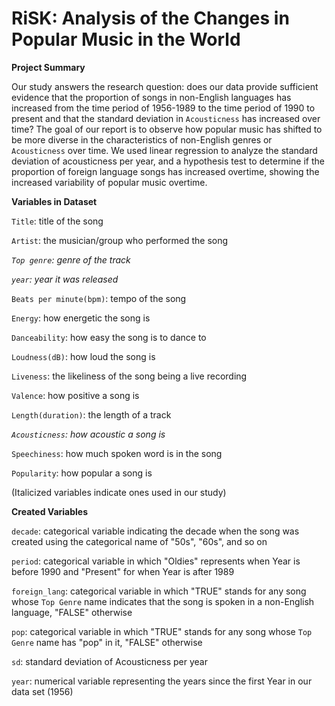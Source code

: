 
# RiSK: Analysis of the Changes in Popular Music in the World

**Project Summary**

Our study answers the research question: does our data provide sufficient evidence that the proportion of songs in non-English languages has increased from the time period of 1956-1989 to the time period of 1990 to present and that the standard deviation in `Acousticness` has increased over time? The goal of our report is to observe how popular music has shifted to be more diverse in the characteristics of non-English genres or `Acousticness` over time. We used linear regression to analyze the standard deviation of acousticness per year, and a hypothesis test to determine if the proportion of foreign language songs has increased overtime, showing the increased variability of popular music overtime. 


**Variables in Dataset**

`Title`: title of the song

`Artist`: the musician/group who performed the song

*`Top genre`: genre of the track*

*`year`: year it was released*

`Beats per minute(bpm)`: tempo of the song

`Energy`: how energetic the song is

`Danceability`: how easy the song is to dance to

`Loudness(dB)`: how loud the song is

`Liveness`: the likeliness of the song being a live recording

`Valence`: how positive a song is

`Length(duration)`: the length of a track

*`Acousticness`: how acoustic a song is*

`Speechiness`: how much spoken word is in the song

`Popularity`: how popular a song is

(Italicized variables indicate ones used in our study)

**Created Variables**

`decade`: categorical variable indicating the decade when the song was created using the categorical name of "50s", "60s", and so on

`period`: categorical variable in which "Oldies" represents when Year is before 1990 and "Present" for when Year is after 1989

`foreign_lang`: categorical variable in which "TRUE" stands for any song whose `Top Genre` name indicates that the song is spoken in a non-English language, "FALSE" otherwise

`pop`: categorical variable in which "TRUE" stands for any song whose `Top Genre` name has "pop" in it, "FALSE" otherwise

`sd`: standard deviation of Acousticness per year 

`year`: numerical variable representing the years since the first Year in our data set (1956)